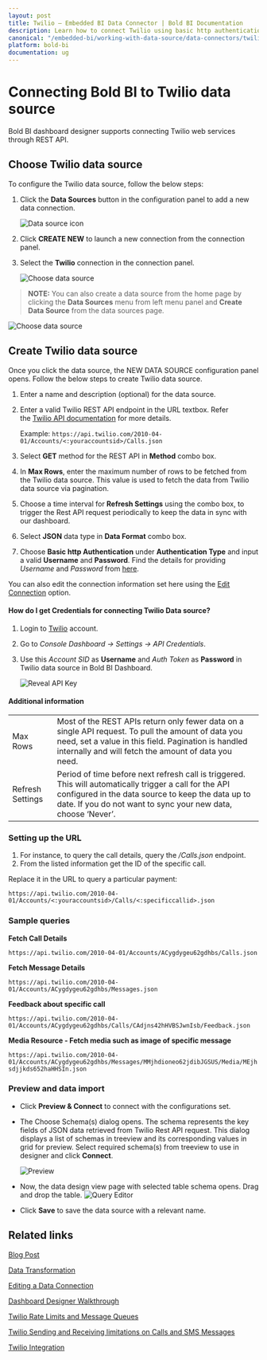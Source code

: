 ```yaml
---
layout: post
title: Twilio – Embedded BI Data Connector | Bold BI Documentation
description: Learn how to connect Twilio using basic http authentication through REST API endpoint with Bold BI Embedded.
canonical: "/embedded-bi/working-with-data-source/data-connectors/twilio/"
platform: bold-bi
documentation: ug
---
```


# Connecting Bold BI to Twilio data source
Bold BI dashboard designer supports connecting Twilio web services through REST API. 

## Choose Twilio data source
To configure the Twilio data source, follow the below steps:
1. Click the **Data Sources** button in the configuration panel to add a new data connection.

   ![Data source icon](/static/assets/embedded/working-with-datasource/data-connectors/images/common/DataSourcesIcon.png)

2. Click **CREATE NEW** to launch a new connection from the connection panel.
3. Select the **Twilio** connection in the connection panel.

   ![Choose data source](/static/assets/embedded/working-with-datasource/data-connectors/images/Twilio/ChooseDS.png)

> **NOTE:**  You can also create a data source from the home page by clicking the **Data Sources** menu from left menu panel and **Create Data Source** from the data sources page.

   ![Choose data source](/static/assets/embedded/working-with-datasource/data-connectors/images/Twilio/ChooseDS_Server.png)


## Create Twilio data source
Once you click the data source, the NEW DATA SOURCE configuration panel opens. Follow the below steps to create Twilio data source.
1. Enter a name and description (optional) for the data source.
2. Enter a valid Twilio REST API endpoint in the URL textbox. Refer the [Twilio API documentation](https://www.twilio.com/docs/api) for more details.

    Example: `https://api.twilio.com/2010-04-01/Accounts/<:youraccountsid>/Calls.json`

3. Select **GET** method for the REST API in **Method** combo box.
4. In **Max Rows**, enter the maximum number of rows to be fetched from the Twilio data source. This value is used to fetch the data from Twilio data source via pagination.
5. Choose a time interval for **Refresh Settings** using the combo box, to trigger the Rest API request periodically to keep the data in sync with our dashboard.  
6. Select **JSON** data type in **Data Format** combo box.
7. Choose **Basic http Authentication** under **Authentication Type** and input a valid **Username** and **Password**. Find the details for providing *Username* and *Password* from [here](/embedded-bi/working-with-data-source/data-connectors/twilio/#how-do-i-get-credentials-for-connecting-twilio-data-source).

You can also edit the connection information set here using the [Edit Connection](/embedded-bi/working-with-data-source/editing-a-data-connection/) option.

#### How do I get Credentials for connecting Twilio Data source?
1. Login to [Twilio](https://www.twilio.com/login) account. 
2. Go to *Console Dashboard -> Settings -> API Credentials*. 
2. Use this *Account SID* as **Username** and *Auth Token* as **Password** in Twilio data source in Bold BI Dashboard.

   ![Reveal API Key](/static/assets/embedded/working-with-datasource/data-connectors/images/Twilio/Credentials.png)

#### Additional information
<table width="600">
<tr>
<td>
Max Rows
</td>
<td>
Most of the REST APIs return only fewer data on a single API request. To pull the amount of data you need, set a value in this field.  
Pagination is handled internally and will fetch the amount of data you need.
</td>
</tr>
<tr>
<td>
Refresh Settings
</td>
<td>
Period of time before next refresh call is triggered. This will automatically trigger a call for the API configured in the data source to keep the data up to date. If you do not want to sync your new data, choose ‘Never’.
</td>
</tr>
</table>

### Setting up the URL

1. For instance, to query the call details, query the <i>/Calls.json</i> endpoint.
2. From the listed information get the ID of the specific call.

Replace it in the URL to query a particular payment:

`https://api.twilio.com/2010-04-01/Accounts/<:youraccountsid>/Calls/<:specificcallid>.json`

### Sample queries
**Fetch Call Details**

`https://api.twilio.com/2010-04-01/Accounts/ACygdygeu62gdhbs/Calls.json`

**Fetch Message Details**

`https://api.twilio.com/2010-04-01/Accounts/ACygdygeu62gdhbs/Messages.json`

**Feedback about specific call**

`https://api.twilio.com/2010-04-01/Accounts/ACygdygeu62gdhbs/Calls/CAdjns42hHVBSJwnIsb/Feedback.json`

**Media Resource - Fetch media such as image of specific message**

`https://api.twilio.com/2010-04-01/Accounts/ACygdygeu62gdhbs/Messages/MMjhdioneo62jdibJGSUS/Media/MEjhsdjjkds652haHHSIn.json`

### Preview and data import
* Click **Preview & Connect** to connect with the configurations set.
* The Choose Schema(s) dialog opens. The schema represents the key fields of JSON data retrieved from Twilio Rest API request. This dialog displays a list of schemas in treeview and its corresponding values in grid for preview. Select required schema(s) from treeview to use in designer and click **Connect**.

   ![Preview](/static/assets/embedded/working-with-datasource/data-connectors/images/common/Preview.png)

* Now, the data design view page with selected table schema opens. Drag and drop the table.
   ![Query Editor](/static/assets/embedded/working-with-datasource/data-connectors/images/common/QueryEditor.png)

* Click **Save** to save the data source with a relevant name.

## Related links
[Blog Post](https://www.boldbi.com/blog/twilio-dashboard-example-with-bold-bi)

[Data Transformation](/embedded-bi/working-with-data-source/transforming-data/joining-table/)

[Editing a Data Connection](/embedded-bi/working-with-data-source/editing-a-data-connection/)   

[Dashboard Designer Walkthrough](/embedded-bi/getting-started/quick-start/)

[Twilio Rate Limits and Message Queues](https://support.twilio.com/hc/en-us/articles/115002943027-Understanding-Twilio-Rate-Limits-and-Message-Queues)

[Twilio Sending and Receiving limitations on Calls and SMS Messages](https://support.twilio.com/hc/en-us/articles/223183648-Sending-and-Receiving-Limitations-on-Calls-and-SMS-Messages) 

[Twilio Integration](https://www.boldbi.com/integrations/twilio?utm_source=syncfusion&utm_medium=documentation&utm_campaign=boldbitwiliointegration)